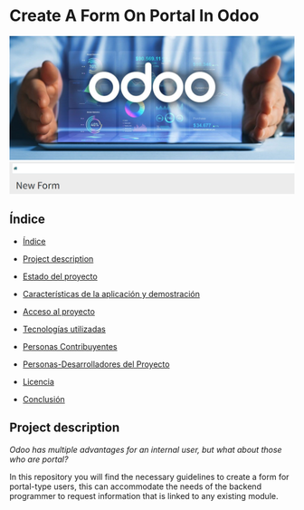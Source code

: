 # Create A Form On Portal In Odoo


<p align="center">
    <img src="images/Odoo.jpg">
    <img src="images/Portada.png">
</p>

## Índice

* [Índice](#índice)

* [Project description](#project-description )

* [Estado del proyecto](#Estado-del-proyecto)

* [Características de la aplicación y demostración](#Características-de-la-aplicación-y-demostración)

* [Acceso al proyecto](#acceso-proyecto)

* [Tecnologías utilizadas](#tecnologías-utilizadas)

* [Personas Contribuyentes](#personas-contribuyentes)

* [Personas-Desarrolladores del Proyecto](#personas-desarrolladores)

* [Licencia](#licencia)

* [Conclusión](#conclusión)

## Project description

*Odoo has multiple advantages for an internal user, but what about those who are portal?*

In this repository you will find the necessary guidelines to create a form for portal-type users, this can accommodate the needs of the backend programmer to request information that is linked to any existing module.
